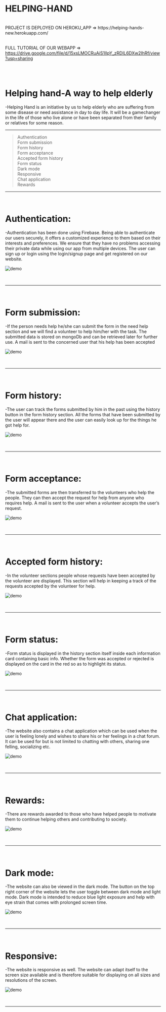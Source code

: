 #  **HELPING-HAND**
<br>
PROJECT IS DEPLOYED ON HEROKU_APP =>
https://helping-hands-new.herokuapp.com/

<br>
<br>

FULL TUTORIAL OF OUR WEBAPP =>
https://drive.google.com/file/d/15xsLMOCRuAiS1IIpY_zRDIL6DXw2IhRf/view?usp=sharing

<br>
<br>

#  Helping hand-A way to help elderly
 -Helping Hand is an initiative by us to help elderly who are suffering from some disease or need assistance in day to day life. It will be a gamechanger in the life of those who live alone
or have been separated from their family or relatives for some reason. 
<br>

***

> Authentication<br>
> Form submission<br>
> Form history<br>
> Form acceptance<br>
> Accepted form history<br>
> Form status<br>
> Dark mode<br>
> Responsive<br>
> Chat application<br>
> Rewards

***
<br>

#  Authentication:
-Authentication has been done using Firebase. Being able to authenticate our users securely, it offers a customized experience to them based on their interests and preferences. We ensure 
that they have no problems accessing their private data while using our app from multiple devices. The user can sign up or login using the login/signup page and get registered on our 
website.

![demo](https://user-images.githubusercontent.com/76216765/148667395-3dfb0568-bad0-43e5-aa7e-4aa9c0e299ab.png)

<br>

***

<br>

#  Form submission:
-If the person needs help he/she can submit the form in the need help section and we will find a volunteer to help him/her with the task. The submitted data is stored on mongoDb and
can be retrieved later for further use. A mail is sent to the concerned user that his help has been accepted

![demo](https://user-images.githubusercontent.com/76216765/148667398-760d0ffc-2597-44e3-b9ce-f0e28c91ca5a.png)

<br>

***

<br>

#  Form history:
-The user can track the forms submitted by him in the past using the history button in the form history section. All the forms that have been submitted by the user will appear there and the user can easily look up for the things he got help for.

![demo](https://user-images.githubusercontent.com/76216765/148667399-ee9facc1-8780-4e7c-9c8e-a7c3032081cf.png)

<br>

***

<br>

#  Form acceptance:
-The submitted forms are then transferred to the volunteers who help the people. They can then accept the request for help from anyone who requires help. A mail is sent to the user when a volunteer accepts the user’s request.

![demo](https://user-images.githubusercontent.com/76216765/148667401-90a1bea5-71e1-43a3-a8c8-186700b2e778.png)

<br>

***

<br>

#  Accepted form history:
-In the volunteer sections people whose requests have been accepted by the volunteer are displayed. This section will help in keeping a track of the requests accepted by the volunteer for 
help.

![demo](https://user-images.githubusercontent.com/76216765/148667402-4e97021c-e3ee-4597-acad-c68e6db21ad0.png)

<br>

***

<br>

#  Form status:
-Form status is displayed in the history section itself inside each information card containing basic info. Whether the form was accepted or rejected is displayed on the card in the red 
so as to highlight its status.

![demo](https://user-images.githubusercontent.com/76216765/148667408-e729122e-2935-47f8-a90f-a64465d8e6f4.png)

<br>

***

<br>

#  Chat application:
-The website also contains a chat application which can be used when the user is feeling lonely and wishes to share his or her feelings in a chat forum. It can be used for but is not limited
to chatting with others, sharing one felling, socializing etc.

![demo](https://user-images.githubusercontent.com/76216765/148667412-84b518e4-85b1-440a-ae83-2853da92c432.png)

<br>

***

<br>

#  Rewards:
-There are rewards awarded to those who have helped people to motivate them to continue helping others and contributing to society.

![demo](https://user-images.githubusercontent.com/76216765/148667413-2c8a6036-7dca-4379-b5a4-2c83e5ea2ec8.png)

<br>

***

<br>

#  Dark mode:
-The website can also be viewed in the dark mode. The button on the top right corner of the website lets the user toggle between dark mode and light mode. Dark mode is intended to reduce blue light exposure and help with eye strain that comes with prolonged screen time.

![demo](https://user-images.githubusercontent.com/76216765/148667417-8a2c6056-b44d-49cb-87a9-c59c945dd064.png)

<br>

***

<br>

#  Responsive:
-The website is responsive as well. The website can adapt itself to the screen size available and is therefore suitable for displaying on all sizes and resolutions of the screen.

![demo](https://user-images.githubusercontent.com/76216765/148667421-ab1ac052-9f01-4f4e-aa0e-3802251d888a.png)

<br>

***
